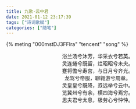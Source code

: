 ```yaml
---
title: 九歌·云中君
date: 2021-01-12 23:17:39
tags: ["诗词歌赋"]
categories: ["随笔"]
---
```


{% meting "000mstDJ3FFlra" "tencent" "song" %}

<center>

浴兰汤兮沐芳，华采衣兮若英。</br>
灵连蜷兮既留，烂昭昭兮未央。</br>
蹇将憺兮寿宫，与日月兮齐光。</br>
龙驾兮帝服，聊翱游兮周章。</br>
灵皇皇兮既降，猋远举兮云中。</br>
览冀州兮有余，横四海兮焉穷。</br>
思夫君兮太息，极劳心兮忡忡。 </br>

</center>